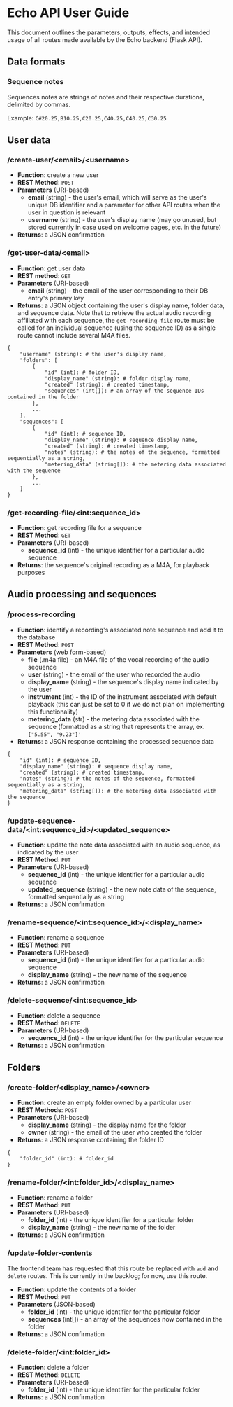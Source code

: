 # Echo API User Guide

This document outlines the parameters, outputs, effects, and intended usage of all routes made available by the Echo backend (Flask API).

## Data formats

### Sequence notes

Sequences notes are strings of notes and their respective durations, delimited by commas.

Example: `C#20.25,B10.25,C20.25,C40.25,C40.25,C30.25`

## User data

### /create-user/\<email>/\<username>

* **Function**: create a new user
* **REST Method**: `POST`
* **Parameters** (URI-based)
    * **email** (string) - the user's email, which will serve as the user's unique DB identifier and a parameter for other API routes when the user in question is relevant
    * **username** (string) - the user's display name (may go unused, but stored currently in case used on welcome pages, etc. in the future)
* **Returns**: a JSON confirmation

### /get-user-data/\<email>

* **Function**: get user data
* **REST method**: `GET`
* **Parameters** (URI-based)
    * **email** (string) - the email of the user corresponding to their DB entry's primary key
* **Returns**: a JSON object containing the user's display name, folder data, and sequence data. Note that to retrieve the actual audio recording affiliated with each sequence, the `get-recording-file` route must be called for an individual sequence (using the sequence ID) as a single route cannot include several M4A files.

```
{
    "username" (string): # the user's display name,
    "folders": [
        {
            "id" (int): # folder ID,
            "display_name" (string): # folder display name,
            "created" (string): # created timestamp,
            "sequences" (int[]): # an array of the sequence IDs contained in the folder
        },
        ...
    ],
    "sequences": [
        {
            "id" (int): # sequence ID,
            "display_name" (string): # sequence display name,
            "created" (string): # created timestamp,
            "notes" (string): # the notes of the sequence, formatted sequentially as a string,
            "metering_data" (string[]): # the metering data associated with the sequence
        },
        ...
    ]
}
```

### /get-recording-file/\<int:sequence_id>

* **Function**: get recording file for a sequence
* **REST Method**: `GET`
* **Parameters** (URI-based)
    * **sequence_id** (int) - the unique identifier for a particular audio sequence
* **Returns**: the sequence's original recording as a M4A, for playback purposes

## Audio processing and sequences

### /process-recording

* **Function**: identify a recording's associated note sequence and add it to the database
* **REST Method**: `POST`
* **Parameters** (web form-based)
    * **file** (.m4a file) - an M4A file of the vocal recording of the audio sequence 
    * **user** (string) - the email of the user who recorded the audio
    * **display_name** (string) - the sequence's display name indicated by the user
    * **instrument** (int) - the ID of the instrument associated with default playback (this can just be set to 0 if we do not plan on implementing this functionality)
    * **metering_data** (str) - the metering data associated with the sequence (formatted as a string that represents the array, ex. `["5.55", "9.23"]'`
* **Returns**: a JSON response containing the processed sequence data

```
{
    "id" (int): # sequence ID,
    "display_name" (string): # sequence display name,
    "created" (string): # created timestamp,
    "notes" (string): # the notes of the sequence, formatted sequentially as a string,
    "metering_data" (string[]): # the metering data associated with the sequence
}
```

### /update-sequence-data/\<int:sequence_id>/\<updated_sequence>

* **Function**: update the note data associated with an audio sequence, as indicated by the user
* **REST Method**: `PUT`
* **Parameters** (URI-based)
    * **sequence_id** (int) - the unique identifier for a particular audio sequence
    * **updated_sequence** (string) - the new note data of the sequence, formatted sequentially as a string
* **Returns**: a JSON confirmation

### /rename-sequence/\<int:sequence_id>/\<display_name>

* **Function**: rename a sequence
* **REST Method**: `PUT`
* **Parameters** (URI-based)
    * **sequence_id** (int) - the unique identifier for a particular audio sequence
    * **display_name** (string) - the new name of the sequence
* **Returns**: a JSON confirmation

### /delete-sequence/\<int:sequence_id>

* **Function**: delete a sequence
* **REST Method**: `DELETE`
* **Parameters** (URI-based)
    * **sequence_id** (int) - the unique identifier for the particular sequence
* **Returns**: a JSON confirmation

## Folders

### /create-folder/\<display_name>/\<owner>

* **Function**: create an empty folder owned by a particular user
* **REST Methods**: `POST`
* **Parameters** (URI-based)
    * **display_name** (string) - the display name for the folder
    * **owner** (string) - the email of the user who created the folder
* **Returns**: a JSON response containing the folder ID

```
{
    "folder_id" (int): # folder_id
}
```

### /rename-folder/\<int:folder_id>/\<display_name>

* **Function**: rename a folder
* **REST Method**: `PUT`
* **Parameters** (URI-based)
    * **folder_id** (int) - the unique identifier for a particular folder
    * **display_name** (string) - the new name of the folder
* **Returns**: a JSON confirmation

### /update-folder-contents

The frontend team has requested that this route be replaced with `add` and `delete` routes. This is currently in the backlog; for now, use this route.

* **Function**: update the contents of a folder
* **REST Method**: `PUT`
* **Parameters** (JSON-based)
    * **folder_id** (int) - the unique identifier for the particular folder
    * **sequences** (int[]) - an array of the sequences now contained in the folder
* **Returns**: a JSON confirmation

### /delete-folder/\<int:folder_id>

* **Function**: delete a folder
* **REST Method**: `DELETE`
* **Parameters** (URI-based)
    * **folder_id** (int) - the unique identifier for the particular folder
* **Returns**: a JSON confirmation